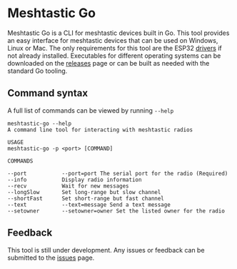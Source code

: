 # Meshtastic Go
Meshtastic Go is a CLI for meshtastic devices built in Go. This tool provides an easy interface for meshtastic devices that can be used on Windows, Linux or Mac. The only requirements for this tool are the ESP32 [drivers](https://www.silabs.com/developers/usb-to-uart-bridge-vcp-drivers) if not already installed. Executables for different operating systems can be downloaded on the [releases](https://github.com/lmatte7/meshtastic-go/releases) page or can be built as needed with the standard Go tooling. 


## Command syntax
A full list of commands can be viewed by running `--help`
```
meshtastic-go --help
A command line tool for interacting with meshtastic radios

USAGE
meshtastic-go -p <port> [COMMAND]

COMMANDS

--port           --port=port The serial port for the radio (Required)
--info           Display radio information
--recv           Wait for new messages
--longSlow       Set long-range but slow channel
--shortFast      Set short-range but fast channel
--text           --text=message Send a text message
--setowner       --setowner=owner Set the listed owner for the radio
```

## Feedback
This tool is still under development. Any issues or feedback can be submitted to the [issues](https://github.com/lmatte7/meshtastic-go/issues) page.
